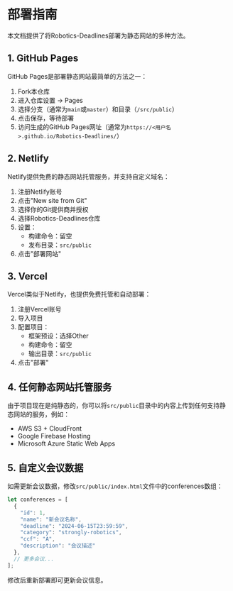 # 部署指南

本文档提供了将Robotics-Deadlines部署为静态网站的多种方法。

## 1. GitHub Pages

GitHub Pages是部署静态网站最简单的方法之一：

1. Fork本仓库
2. 进入仓库设置 -> Pages
3. 选择分支（通常为`main`或`master`）和目录（`/src/public`）
4. 点击保存，等待部署
5. 访问生成的GitHub Pages网址（通常为`https://<用户名>.github.io/Robotics-Deadlines/`）

## 2. Netlify

Netlify提供免费的静态网站托管服务，并支持自定义域名：

1. 注册Netlify账号
2. 点击"New site from Git"
3. 选择你的Git提供商并授权
4. 选择Robotics-Deadlines仓库
5. 设置：
   - 构建命令：留空
   - 发布目录：`src/public`
6. 点击"部署网站"

## 3. Vercel

Vercel类似于Netlify，也提供免费托管和自动部署：

1. 注册Vercel账号
2. 导入项目
3. 配置项目：
   - 框架预设：选择Other
   - 构建命令：留空
   - 输出目录：`src/public`
4. 点击"部署"

## 4. 任何静态网站托管服务

由于项目现在是纯静态的，你可以将`src/public`目录中的内容上传到任何支持静态网站的服务，例如：

- AWS S3 + CloudFront
- Google Firebase Hosting
- Microsoft Azure Static Web Apps

## 5. 自定义会议数据

如需更新会议数据，修改`src/public/index.html`文件中的conferences数组：

```javascript
let conferences = [
  {
    "id": 1,
    "name": "新会议名称",
    "deadline": "2024-06-15T23:59:59",
    "category": "strongly-robotics",
    "ccf": "A",
    "description": "会议描述"
  },
  // 更多会议...
];
```

修改后重新部署即可更新会议信息。
